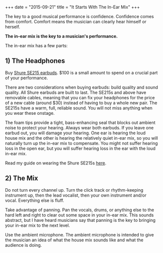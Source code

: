 +++
date = "2015-09-21"
title = "It Starts With The In-Ear Mix"
+++

The key to a good musical performance is confidence. Confidence comes from
comfort. Comfort means the musician can clearly hear himself or herself.

**The in-ear mix is the key to a musician's performance.**

The in-ear mix has a few parts:

## 1) The Headphones
Buy [Shure SE215 earbuds](http://www.shure.com/americas/products/earphones/se-earphones/se215-sound-isolating-earphones).
$100 is a small amount to spend on a crucial part of
your performance.

There are two considerations when buying earbuds: build quality and sound
quality. All Shure earbuds are built to last. The SE215s and above have
removable cables, meaning that you can fix your headphones for the price of a
new cable (around $30) instead of having to buy a whole new pair. The SE215s
have a warm, full, reliable sound. You will not miss anything when you wear
these onstage.

The foam tips provide a tight, bass-enhancing seal that blocks
out ambient noise to protect your hearing. Always wear both earbuds. If you leave
one earbud out, you will damage your hearing. One ear is hearing the loud house
mix and the other is hearing the relatively quiet in-ear mix, so you will
naturally turn up the in-ear mix to compensate. You might not suffer hearing loss
in the open ear, but you will suffer hearing loss in the ear with the loud
in-ear mix.

Read my guide on wearing the Shure SE215s [here](https://docs.google.com/document/d/1b4MDASpO0i5x4Lvz0Hg9bVW1p-gWygIKmWBJi3Tqkyc/edit?usp=sharing).

## 2) The Mix
Do not turn every channel up. Turn the click track or rhythm-keeping instrument
up, then the lead vocalist, then your own instrument and/or vocal. Everything
else is fluff.

Take advantage of panning. Pan the vocals, drums, or anything else to the
hard left and right to clear out some space in your in-ear mix. This sounds
abstract, but I have heard musicians say that panning is the key to bringing
your in-ear mix to the next level.

Use the ambient microphone. The ambient microphone is intended
to give the musician an idea of what the house mix sounds like and what the
audience is doing.
